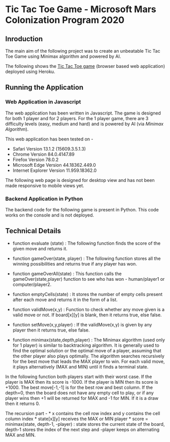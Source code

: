 # Tic Tac Toe Game - Microsoft Mars Colonization Program 2020

## Inroduction
The main aim of the following project was to create an unbeatable Tic Tac Toe Game using Minimax algorithm and powered by AI.  

The following shows the [Tic Tac Toe game](https://tictactoe-juhi.herokuapp.com/index.html) (browser based web application) deployed using Heroku.


## Running the Application
### Web Application in Javascript
The web application has been written in Javascript. The game is designed for both 1 player and for 2 players. For the 1 player game, there are 3 difficulty levels (easy, medium and hard) and is powered by AI (via *Minimax Algorithm*).

This web application has been tested on - 
* Safari Version 13.1.2 (15609.3.5.1.3)
* Chrome Version 84.0.4147.89
* Firefox Version 78.0.2
* Microsoft Edge Version 44.18362.449.0
* Internet Explorer Version 11.959.18362.0

The following web page is designed for desktop view and has not been made responsive to mobile views yet.


### Backend Application in Python
The backend code for the following game is present in Python. This code works on the console and is not deployed. 


## Technical Details
* function evaluate (state) : The following function finds the score of the given move and returns it. 

* function gameOver(state, player) : The following function stores all the winning possibilities and returns true if any player has won.

* function gameOverAll(state) : This function calls the gameOver(state,player) function to see who has won - human/player1 or computer/player2.

* function emptyCells(state) : It stores the number of empty cells present after each move and returns it in the form of a list.

* function validMove(x,y) : Function to check whether any move given is a valid move or not. If board[x][y] is blank, then it returns true, else false.

* function setMove(x,y,player) : If the validMove(x,y) is given by any player then it returns true, else false.

* function minimax(state,depth,player) : The Minimax algorithm (used only for 1 player) is similar to backtracking algorithm. It is generally used to find the optimal solution or the optimal move of a player, assuming that the other player also plays optimally. The algorithm searches recursively  for the best move that leads the MAX player to win. For each valid move, it plays alternatively (MAX and MIN) until it finds a terminal state.

In the following function both players start with their worst case. If the player is MAX then its score is -1000. If the player is MIN then its score is +1000. The best move[-1,-1] is for the best row and best column. If the depth=0, then the board does not have any empty cell to play, or if any player wins then +1 will be returned for MAX and -1 for MIN. If it is a draw then it returns 0.

The recursion part - 
    * x contains the cell row index and y contains the cell column index
    * state[x][y] receives the MAX or MIN player
    * score = minimax(state, depth-1, -player) : state stores the current state of the board, depth-1 stores the index of the next step and -player keeps on             alternating MAX and MIN.
